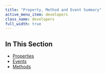 ```yaml
---
title: "Property, Method and Event Summary"
active_menu_item: developers
class_name: developers
full_width: true
---
```



## In This Section

 - [Properties](/developers/documentation/product-guide/advanced-important-widgets/calendar-widget/property-method-and-event-summary/calendarproperties)
 - [Events](/developers/documentation/product-guide/advanced-important-widgets/calendar-widget/property-method-and-event-summary/calendarevents)
 - [Methods](/developers/documentation/product-guide/advanced-important-widgets/calendar-widget/property-method-and-event-summary/calendarmethods)
